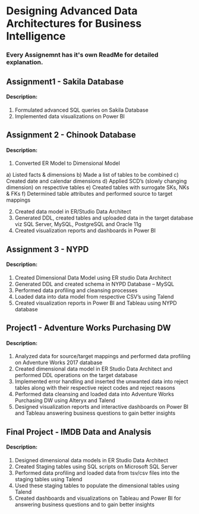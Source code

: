 # Designing Advanced Data Architectures for Business Intelligence

### Every Assignemnt has it's own ReadMe for detailed explanation.


## Assignment1 - Sakila Database

#### Description:

1. Formulated advanced SQL queries on Sakila Database
2. Implemented data visualizations on Power BI

## Assignment 2 - Chinook Database

#### Description:

1. Converted ER Model to Dimensional Model

a) Listed facts & dimensions 
b) Made a list of tables to be combined
c) Created date and calendar dimensions
d) Applied SCD’s (slowly changing dimension) on respective tables
e) Created tables with surrogate SKs, NKs & FKs
f) Determined table attributes and performed source to target mappings

2. Created data model in ER/Studio Data Architect
3. Generated DDL, created tables and uploaded data in the target database viz SQL Server, MySQL, PostgreSQL and Oracle 11g
4. Created visualization reports and dashboards in Power BI

## Assignment 3 - NYPD

#### Description:

1. Created Dimensional Data Model using ER studio Data Architect
2. Generated DDL and created schema in NYPD Database – MySQL
3. Performed data profiling and cleansing processes
4. Loaded data into data model from respective CSV’s using Talend
5. Created visualization reports in Power BI and Tableau using NYPD database


## Project1 - Adventure Works Purchasing DW

#### Description:

1. Analyzed data for source/target mappings and performed data profiling on Adventure Works 2017 database 
2. Created dimensional data model in ER Studio Data Architect and performed DDL operations on the target database 
3. Implemented error handling and inserted the unwanted data into reject tables along with their respective reject codes and reject reasons 
4. Performed data cleansing and loaded data into Adventure Works Purchasing DW using Alteryx and Talend 
5. Designed visualization reports and interactive dashboards on Power BI and Tableau answering business questions to gain better insights

## Final Project - IMDB Data and Analysis

#### Description:

1. Designed dimensional data models in ER Studio Data Architect
2. Created Staging tables using SQL scripts on Microsoft SQL Server
3. Performed data profiling and loaded data from tsv/csv files into the staging tables using Talend
4. Used these staging tables to populate the dimensional tables using Talend
5. Created dashboards and visualizations on Tableau and Power BI for answering business questions and to gain better insights

